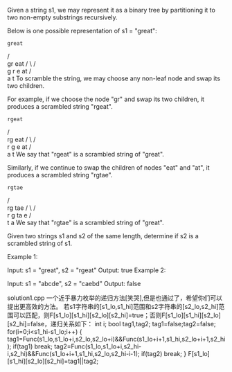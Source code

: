 Given a string s1, we may represent it as a binary tree by partitioning it to two non-empty substrings recursively.

Below is one possible representation of s1 = "great":

    great
   /    \
  gr    eat
 / \    /  \
g   r  e   at
           / \
          a   t
To scramble the string, we may choose any non-leaf node and swap its two children.

For example, if we choose the node "gr" and swap its two children, it produces a scrambled string "rgeat".

    rgeat
   /    \
  rg    eat
 / \    /  \
r   g  e   at
           / \
          a   t
We say that "rgeat" is a scrambled string of "great".

Similarly, if we continue to swap the children of nodes "eat" and "at", it produces a scrambled string "rgtae".

    rgtae
   /    \
  rg    tae
 / \    /  \
r   g  ta  e
       / \
      t   a
We say that "rgtae" is a scrambled string of "great".

Given two strings s1 and s2 of the same length, determine if s2 is a scrambled string of s1.

Example 1:

Input: s1 = "great", s2 = "rgeat"
Output: true
Example 2:

Input: s1 = "abcde", s2 = "caebd"
Output: false

solution1.cpp
一个近乎暴力枚举的递归方法[笑哭],但是也通过了，希望你们可以提出更高效的方法。
若s1字符串的[s1_lo,s1_hi]范围和s2字符串的[s2_lo,s2_hi]范围可以匹配，则F[s1_lo][s1_hi][s2_lo][s2_hi]=true；否则F[s1_lo][s1_hi][s2_lo][s2_hi]=false，递归关系如下：
        int i;
        bool tag1,tag2;
        tag1=false;tag2=false;
        for(i=0;i<s1_hi-s1_lo;i++)
        {
            tag1=Func(s1_lo,s1_lo+i,s2_lo,s2_lo+i)&&Func(s1_lo+i+1,s1_hi,s2_lo+i+1,s2_hi);
            if(tag1)
                break;
            tag2=Func(s1_lo,s1_lo+i,s2_hi-i,s2_hi)&&Func(s1_lo+i+1,s1_hi,s2_lo,s2_hi-i-1);
            if(tag2)
                break;
        }
        F[s1_lo][s1_hi][s2_lo][s2_hi]=tag1||tag2;